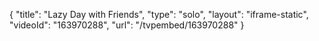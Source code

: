 {
    "title": "Lazy Day with Friends",
    "type": "solo",
    "layout": "iframe-static",
    "videoId": "163970288",
    "url": "\/tvpembed\/163970288"
}